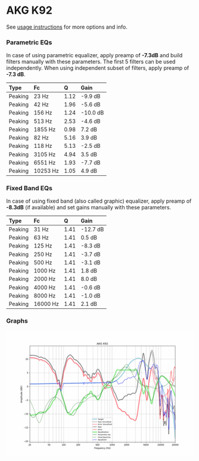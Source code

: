 # AKG K92
See [usage instructions](https://github.com/jaakkopasanen/AutoEq#usage) for more options and info.

### Parametric EQs
In case of using parametric equalizer, apply preamp of **-7.3dB** and build filters manually
with these parameters. The first 5 filters can be used independently.
When using independent subset of filters, apply preamp of **-7.3 dB**.

| Type    | Fc       |    Q | Gain     |
|:--------|:---------|:-----|:---------|
| Peaking | 23 Hz    | 1.12 | -9.9 dB  |
| Peaking | 42 Hz    | 1.96 | -5.6 dB  |
| Peaking | 156 Hz   | 1.24 | -10.0 dB |
| Peaking | 513 Hz   | 2.53 | -4.6 dB  |
| Peaking | 1855 Hz  | 0.98 | 7.2 dB   |
| Peaking | 82 Hz    | 5.16 | 3.9 dB   |
| Peaking | 118 Hz   | 5.13 | -2.5 dB  |
| Peaking | 3105 Hz  | 4.94 | 3.5 dB   |
| Peaking | 6551 Hz  | 1.93 | -7.7 dB  |
| Peaking | 10253 Hz | 1.05 | 4.9 dB   |

### Fixed Band EQs
In case of using fixed band (also called graphic) equalizer, apply preamp of **-8.3dB**
(if available) and set gains manually with these parameters.

| Type    | Fc       |    Q | Gain     |
|:--------|:---------|:-----|:---------|
| Peaking | 31 Hz    | 1.41 | -12.7 dB |
| Peaking | 63 Hz    | 1.41 | 0.5 dB   |
| Peaking | 125 Hz   | 1.41 | -8.3 dB  |
| Peaking | 250 Hz   | 1.41 | -3.7 dB  |
| Peaking | 500 Hz   | 1.41 | -3.1 dB  |
| Peaking | 1000 Hz  | 1.41 | 1.8 dB   |
| Peaking | 2000 Hz  | 1.41 | 8.0 dB   |
| Peaking | 4000 Hz  | 1.41 | -0.6 dB  |
| Peaking | 8000 Hz  | 1.41 | -1.0 dB  |
| Peaking | 16000 Hz | 1.41 | 2.1 dB   |

### Graphs
![](./AKG%20K92.png)